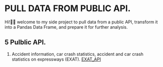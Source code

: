 # PULL DATA FROM PUBLIC API.
Hi!👋🏼 welcome to my side project to pull data from a public API, transform it into a Pandas Data Frame, and prepare it for further analysis.
## 5 Pulblic API.
1. Accident information, car crash statistics, accident and car crash statistics on expressways (EXAT).  [EXAT_API](https://data.go.th/dataset/exat-api-document)
